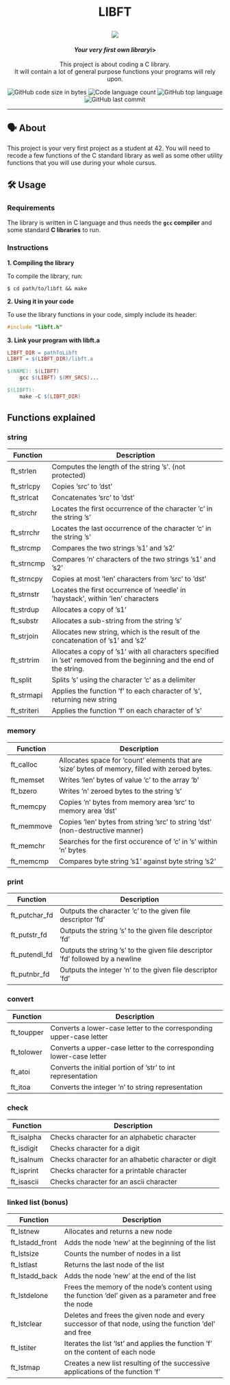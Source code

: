 <h1 align="center">
	<p>
	LIBFT
	</p>
	<img src="https://github.com/ayogun/42-project-badges/blob/main/badges/libftm.png">
</h1>

<p align="center">
	<b><i>Your very first own library</i>i></b><br><br>
  	This project is about coding a C library.<br>
  	It will contain a lot of general purpose functions your programs will rely upon.<br>
</p>

<p align="center">
	<img alt="GitHub code size in bytes" src="https://img.shields.io/github/languages/code-size/aaron-22766/42_libft?color=lightblue" />
	<img alt="Code language count" src="https://img.shields.io/github/languages/count/aaron-22766/42_libft?color=yellow" />
	<img alt="GitHub top language" src="https://img.shields.io/github/languages/top/aaron-22766/42_libft?color=blue" />
	<img alt="GitHub last commit" src="https://img.shields.io/github/last-commit/aaron-22766/42_libft?color=green" />
</p>

---

## 🗣 About

This project is your very first project as a student at 42. You will need to recode a few functions of the C standard library as well as some other utility functions that you will use during your whole cursus.

## 🛠 Usage

### Requirements

The library is written in C language and thus needs the **`gcc` compiler** and some standard **C libraries** to run.

### Instructions

**1. Compiling the library**

To compile the library, run:

```shell
$ cd path/to/libft && make
```

**2. Using it in your code**

To use the library functions in your code, simply include its header:

```C
#include "libft.h"
```

**3. Link your program with libft.a**

```Makefile
LIBFT_DIR = pathToLibft
LIBFT = $(LIBFT_DIR)/libft.a

$(NAME): $(LIBFT)
	gcc $(LIBFT) $(MY_SRCS)...

$(LIBFT):
	make -C $(LIBFT_DIR)
```

## Functions explained

### string
| Function           | Description                                                                                                           |
|--------------------|-----------------------------------------------------------------------------------------------------------------------|
| ft_strlen          | Computes the length of the string ’s’. (not protected)                                                                |
| ft_strlcpy         | Copies ’src’ to ’dst’                                                                                                 |
| ft_strlcat         | Concatenates ’src’ to ’dst’                                                                                           |
| ft_strchr          | Locates the first occurrence of the character ’c’ in the string ’s’                                                   |
| ft_strrchr         | Locates the last occurrence of the character ’c’ in the string ’s’                                                    |
| ft_strcmp          | Compares the two strings ’s1’ and ’s2’                                                                                |
| ft_strncmp         | Compares ’n’ characters of the two strings ’s1’ and ’s2’                                                              |
| ft_strncpy         | Copies at most ’len’ characters from ’src’ to ’dst’                                                                   |
| ft_strnstr         | Locates the first occurrence of ’needle’ in ’haystack’, within ’len’ characters                                       |
| ft_strdup          | Allocates a copy of ’s1’                                                                                              |
| ft_substr          | Allocates a sub-string from the string ’s’                                                                            |
| ft_strjoin         | Allocates new string, which is the result of the concatenation of ’s1’ and ’s2’                                       |
| ft_strtrim         | Allocates a copy of ’s1’ with all characters specified in ’set’ removed from the beginning and the end of the string. |
| ft_split           | Splits ’s’ using the character ’c’ as a delimiter                                                                     |
| ft_strmapi         | Applies the function ’f’ to each character of ’s’, returning new string                                               |
| ft_striteri        | Applies the function ’f’ on each character of ’s’                                                                     |

### memory
| Function          | Description                                                                                     |
|-------------------|-------------------------------------------------------------------------------------------------|
| ft_calloc         | Allocates space for ’count’ elements that are ’size’ bytes of memory, filled with zeroed bytes. |
| ft_memset         | Writes ’len’ bytes of value ’c’ to the array ’b’                                                |
| ft_bzero          | Writes ’n’ zeroed bytes to the string ’s’                                                       |
| ft_memcpy         | Copies ’n’ bytes from memory area ’src’ to memory area ’dst’                                    |
| ft_memmove        | Copies ’len’ bytes from string ’src’ to string ’dst’ (non-destructive manner)                   |
| ft_memchr         | Searches for the first occurence of ’c’ in ’s’ within ’n’ bytes                                 |
| ft_memcmp         | Compares byte string ’s1’ against byte string ’s2’                                              |

### print
| Function        | Description                                                                    |
|-----------------|--------------------------------------------------------------------------------|
| ft_putchar_fd   | Outputs the character ’c’ to the given file descriptor ’fd’                    |
| ft_putstr_fd    | Outputs the string ’s’ to the given file descriptor ’fd’                       |
| ft_putendl_fd   | Outputs the string ’s’ to the given file descriptor ’fd’ followed by a newline |
| ft_putnbr_fd    | Outputs the integer ’n’ to the given file descriptor ’fd’                      |

### convert
| Function               | Description                                                             |
|------------------------|-------------------------------------------------------------------------|
| ft_toupper             | Converts a lower-case letter to the corresponding upper-case letter     |
| ft_tolower             | Converts a upper-case letter to the corresponding lower-case letter     |
| ft_atoi                | Converts the initial portion of ’str’ to int representation             |
| ft_itoa                | Converts the integer ’n’ to string representation                       |

### check
| Function           | Description                                          |
|--------------------|------------------------------------------------------|
| ft_isalpha         | Checks character for an alphabetic character         |
| ft_isdigit         | Checks character for a digit                         |
| ft_isalnum         | Checks character for an alhabetic character or digit |
| ft_isprint         | Checks character for a printable character           |
| ft_isascii         | Checks character for an ascii character              |

### linked list (bonus)
| Function        | Description                                                                                            |
|-----------------|--------------------------------------------------------------------------------------------------------|
| ft_lstnew       | Allocates and returns a new node                                                                       |
| ft_lstadd_front | Adds the node ’new’ at the beginning of the list                                                       |
| ft_lstsize      | Counts the number of nodes in a list                                                                   |
| ft_lstlast      | Returns the last node of the list                                                                      |
| ft_lstadd_back  | Adds the node ’new’ at the end of the list                                                             |
| ft_lstdelone    | Frees the memory of the node’s content using the function ’del’ given as a parameter and free the node |
| ft_lstclear     | Deletes and frees the given node and every successor of that node, using the function ’del’ and free   |
| ft_lstiter      | Iterates the list ’lst’ and applies the function ’f’ on the content of each node                       |
| ft_lstmap       | Creates a new list resulting of the successive applications of the function ’f’                        |
